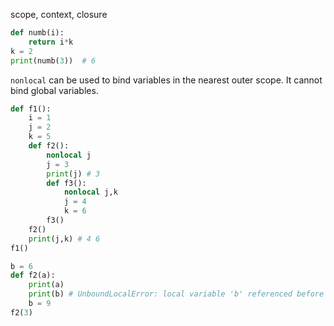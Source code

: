 scope, context, closure
```python
def numb(i):
    return i*k
k = 2
print(numb(3))  # 6
```

`nonlocal` can be used to bind variables in the nearest outer scope. It cannot bind global variables.
```python
def f1():
    i = 1
    j = 2
    k = 5
    def f2():
        nonlocal j
        j = 3
        print(j) # 3
        def f3():
            nonlocal j,k
            j = 4
            k = 6
        f3()
    f2()
    print(j,k) # 4 6
f1()
```

```python
b = 6
def f2(a):
    print(a)
    print(b) # UnboundLocalError: local variable 'b' referenced before assignment
    b = 9
f2(3)
```
